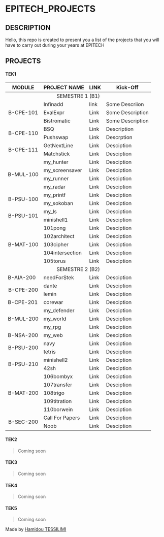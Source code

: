 # EPITECH_PROJECTS

## DESCRIPTION

Hello, this repo is created to present you a list of the projects that you will have to carry out during your years at EPITECH

## PROJECTS

#### TEK1

<table>
    <thead>
        <tr>
            <th>MODULE</th>
            <th>PROJECT NAME</th>
            <th>LINK</th>
            <th>Kick-Off</th>
        </tr>
    </thead>
    <tbody>
        <tr>
            <td colspan="5" style="text-align: center;">SEMESTRE 1 (B1)</td>
        </tr>
        <tr>
            <td rowspan="3" style="text-align: center;">B-CPE-101</td>
            <td>Infinadd</td>
            <td>link</td>
            <td>Some Descriion</td>
        </tr>
        <tr>
            <td>EvalExpr</td>
            <td>Link</td>
            <td>Some Description</td>
        </tr>
        <tr>
            <td>Bistromatic</td>
            <td>Link</td>
            <td>Some Description</td>
        </tr>
            <td rowspan="2" style="text-align: center;">B-CPE-110</td>
            <td>BSQ</td>
            <td>Link</td>
            <td>Description</td>
        <tr>
            <td>Pushswap</td>
            <td>Link</td>
            <td>Descrption</td>
        </tr>
        <tr>
            <td rowspan="2" style="text-align: center;">B-CPE-111</td>
            <td>GetNextLine</td>
            <td>Link</td>
            <td>Desciption</td>
        </tr>
        <tr>
            <td>Matchstick</td>
            <td>Link</td>
            <td>Desciption</td>
        </tr>
        <tr>
            <td rowspan="4" style="text-align: center;">B-MUL-100</td>
            <td>my_hunter</td>
            <td>Link</td>
            <td>Desciption</td>
        </tr>
        <tr>
            <td>my_screensaver</td>
            <td>Link</td>
            <td>Desciption</td>
        </tr>
        <tr>
            <td>my_runner</td>
            <td>Link</td>
            <td>Desciption</td>
        </tr>
        <tr>
            <td>my_radar</td>
            <td>Link</td>
            <td>Desciption</td>
        </tr>
        <tr>
            <td rowspan="2" style="text-align: center;">B-PSU-100</td>
            <td>my_printf</td>
            <td>Link</td>
            <td>Desciption</td>
        </tr>
        <tr>
            <td>my_sokoban</td>
            <td>Link</td>
            <td>Desciption</td>
        </tr>
        <tr>
            <td rowspan="2" style="text-align: center;">B-PSU-101</td>
            <td>my_ls</td>
            <td>Link</td>
            <td>Desciption</td>
        </tr>
        <tr>
            <td>minishell1</td>
            <td>Link</td>
            <td>Desciption</td>
        </tr>
        <tr>
            <td rowspan="5" style="text-align: center;">B-MAT-100</td>
            <td>101pong</td>
            <td>Link</td>
            <td>Desciption</td>
        </tr>
        <tr>
            <td>102architect</td>
            <td>Link</td>
            <td>Desciption</td>
        </tr>
        <tr>
            <td>103cipher</td>
            <td>Link</td>
            <td>Desciption</td>
        </tr>
        <tr>
            <td>104intersection</td>
            <td>Link</td>
            <td>Desciption</td>
        </tr>
        <tr>
            <td>105torus</td>
            <td>Link</td>
            <td>Desciption</td>
        </tr>
        <tr>
            <td colspan="5" style="text-align: center;">SEMESTRE 2 (B2)</td>
        </tr>
        <tr>
            <td>B-AIA-200</td>
            <td>needForStek</td>
            <td>Link</td>
            <td>Desciption</td>
        </tr>
        <tr>
            <td rowspan="2" style="text-align: center;">B-CPE-200</td>
            <td>dante</td>
            <td>Link</td>
            <td>Desciption</td>
        </tr>
        <tr>
            <td>lemin</td>
            <td>Link</td>
            <td>Desciption</td>
        </tr>
        <tr>
            <td>B-CPE-201</td>
            <td>corewar</td>
            <td>Link</td>
            <td>Desciption</td>
        </tr>
        <tr>
            <td rowspan="3" style="text-align: center;">B-MUL-200</td>
            <td>my_defender</td>
            <td>Link</td>
            <td>Desciption</td>
        </tr>
        <tr>
            <td>my_world</td>
            <td>Link</td>
            <td>Desciption</td>
        </tr>
        <tr>
            <td>my_rpg</td>
            <td>Link</td>
            <td>Desciption</td>
        </tr>
        <tr>
            <td>B-NSA-200</td>
            <td>my_web</td>
            <td>Link</td>
            <td>Desciption</td>
        </tr>
        <tr>
            <td rowspan="2" style="text-align: center;">B-PSU-200</td>
            <td>navy</td>
            <td>Link</td>
            <td>Desciption</td>
        </tr>
        <tr>
            <td>tetris</td>
            <td>Link</td>
            <td>Desciption</td>
        </tr>
        <tr>
            <td rowspan="2" style="text-align: center;">B-PSU-210</td>
            <td>minishell2</td>
            <td>Link</td>
            <td>Desciption</td>
        </tr>
        <tr>
            <td>42sh</td>
            <td>Link</td>
            <td>Desciption</td>
        </tr>
        <tr>
            <td rowspan="5" style="text-align: center;">B-MAT-200</td>
            <td>106bombyx</td>
            <td>Link</td>
            <td>Desciption</td>
        </tr>
        <tr>
            <td>107transfer</td>
            <td>Link</td>
            <td>Desciption</td>
        </tr>
        <tr>
            <td>108trigo</td>
            <td>Link</td>
            <td>Desciption</td>
        </tr>
        <tr>
            <td>109titration</td>
            <td>Link</td>
            <td>Desciption</td>
        </tr>
        <tr>
            <td>110borwein</td>
            <td>Link</td>
            <td>Desciption</td>
        </tr>
        <tr>
            <td rowspan="2" style="text-align: center;">B-SEC-200</td>
            <td>Call For Papers</td>
            <td>Link</td>
            <td>Desciption</td>
        </tr>
        <tr>
            <td>Noob</td>
            <td>Link</td>
            <td>Desciption</td>
        </tr>
    </tbody>
</table>

#### TEK2
>Coming soon

#### TEK3
>Coming soon

#### TEK4
>Coming soon

#### TEK5
>Coming soon

Made by [Hamidou TESSILIMI](https://github.com/blacky-yg)